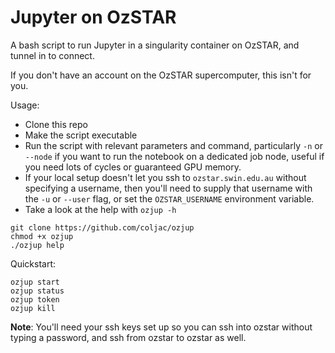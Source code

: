 # Jupyter on OzSTAR

A bash script to run Jupyter in a singularity container on OzSTAR, and tunnel in to connect.

If you don't have an account on the OzSTAR supercomputer, this isn't for you.

Usage:

- Clone this repo
- Make the script executable
- Run the script with relevant parameters and command, particularly `-n` or `--node` if you want to run the notebook on a dedicated job node, useful if you need lots of cycles or guaranteed GPU memory.
- If your local setup doesn't let you ssh to `ozstar.swin.edu.au` without specifying a username, then you'll need to supply that username with the `-u` or `--user` flag, or set the `OZSTAR_USERNAME` environment variable.
- Take a look at the help with `ozjup -h`

```
git clone https://github.com/coljac/ozjup
chmod +x ozjup
./ozjup help
```

Quickstart:

```
ozjup start
ozjup status
ozjup token
ozjup kill
```

**Note**: You'll need your ssh keys set up so you can ssh into ozstar without typing a password, and ssh from ozstar to ozstar as well.
